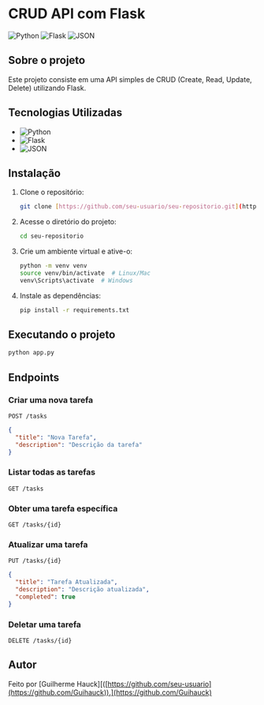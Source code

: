 # CRUD API com Flask

![Python](https://img.shields.io/badge/Python-3.9-blue?style=for-the-badge&logo=python)
![Flask](https://img.shields.io/badge/Flask-2.0-black?style=for-the-badge&logo=flask)
![JSON](https://img.shields.io/badge/JSON-Data-orange?style=for-the-badge&logo=json)

## Sobre o projeto
Este projeto consiste em uma API simples de CRUD (Create, Read, Update, Delete) utilizando Flask.

## Tecnologias Utilizadas
- ![Python](https://img.shields.io/badge/Python-3.9-blue?style=flat-square&logo=python)
- ![Flask](https://img.shields.io/badge/Flask-2.0-black?style=flat-square&logo=flask)
- ![JSON](https://img.shields.io/badge/JSON-Data-orange?style=flat-square&logo=json)

## Instalação
1. Clone o repositório:
   ```bash
   git clone [https://github.com/seu-usuario/seu-repositorio.git](https://github.com/Guihauck/tasks-flask-api)
   ```
2. Acesse o diretório do projeto:
   ```bash
   cd seu-repositorio
   ```
3. Crie um ambiente virtual e ative-o:
   ```bash
   python -m venv venv
   source venv/bin/activate  # Linux/Mac
   venv\Scripts\activate  # Windows
   ```
4. Instale as dependências:
   ```bash
   pip install -r requirements.txt
   ```

## Executando o projeto
```bash
python app.py
```

## Endpoints

### Criar uma nova tarefa
`POST /tasks`
```json
{
  "title": "Nova Tarefa",
  "description": "Descrição da tarefa"
}
```

### Listar todas as tarefas
`GET /tasks`

### Obter uma tarefa específica
`GET /tasks/{id}`

### Atualizar uma tarefa
`PUT /tasks/{id}`
```json
{
  "title": "Tarefa Atualizada",
  "description": "Descrição atualizada",
  "completed": true
}
```

### Deletar uma tarefa
`DELETE /tasks/{id}`

## Autor
Feito por [Guilherme Hauck][([https://github.com/seu-usuario](https://github.com/Guihauck)).](https://github.com/Guihauck)
